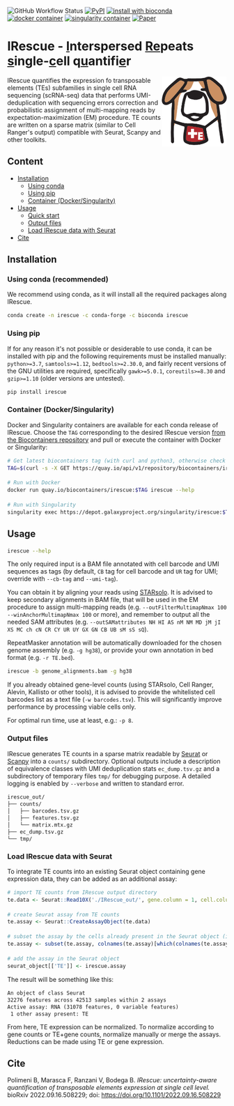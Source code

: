 ![GitHub Workflow Status](https://img.shields.io/github/actions/workflow/status/bodegalab/irescue/python-publish.yml?logo=github&label=build)
[![PyPI](https://img.shields.io/pypi/v/irescue?logo=python)](https://pypi.org/project/irescue/)
[![install with bioconda](https://img.shields.io/badge/install%20with-bioconda-brightgreen.svg?style=flat&logo=anaconda)](https://bioconda.github.io/recipes/irescue/README.html)
[![docker container](https://img.shields.io/badge/dynamic/json?url=https://quay.io/api/v1/repository/biocontainers/irescue/tag/&label=docker%20container&query=$.tags.0.name&prefix=quay.io/biocontainers/irescue:&logo=docker)](https://quay.io/repository/biocontainers/irescue?tab=tags)
[![singularity container](https://img.shields.io/badge/dynamic/json?url=https://quay.io/api/v1/repository/biocontainers/irescue/tag/&label=singularity%20container&query=$.tags.0.name&prefix=https://depot.galaxyproject.org/singularity/irescue:&logo=linuxcontainers)](https://depot.galaxyproject.org/singularity/)
[![Paper](https://img.shields.io/badge/DOI-10.1101%2F2022.09.16.508229-9cf)](https://doi.org/10.1101/2022.09.16.508229)

# IRescue - <ins>I</ins>nterspersed <ins>Re</ins>peats <ins>s</ins>ingle-<ins>c</ins>ell q<ins>u</ins>antifi<ins>e</ins>r

<img align="right" height="160" src="docs/logo.png">
IRescue quantifies the expression fo transposable elements (TEs) subfamilies in single cell RNA sequencing (scRNA-seq) data that performs UMI-deduplication with sequencing errors correction and probabilistic assignment of multi-mapping reads by expectation-maximization (EM) procedure. TE counts are written on a sparse matrix (similar to Cell Ranger's output) compatible with Seurat, Scanpy and other toolkits.

## Content

- [Installation](#installation)
  - [Using conda](#conda)
  - [Using pip](#pip)
  - [Container (Docker/Singularity)](#container)
- [Usage](#usage)
  - [Quick start](#quick_start)
  - [Output files](#output_files)
  - [Load IRescue data with Seurat](#seurat)
- [Cite](#cite)

## <a name="installation"></a>Installation

### <a name="conda"></a>Using conda (recommended)

We recommend using conda, as it will install all the required packages along IRescue.

```bash
conda create -n irescue -c conda-forge -c bioconda irescue
```

### <a name="pip"></a>Using pip

If for any reason it's not possible or desiderable to use conda, it can be installed with pip and the following requirements must be installed manually: `python>=3.7`, `samtools>=1.12`, `bedtools>=2.30.0`, and fairly recent versions of the GNU utilities are required, specifically `gawk>=5.0.1`, `coreutils>=8.30` and `gzip>=1.10` (older versions are untested).

```bash
pip install irescue
```

### <a name="container"></a>Container (Docker/Singularity)

Docker and Singularity containers are available for each conda release of IRescue. Choose the `TAG` corresponding to the desired IRescue version [from the Biocontainers repository](https://quay.io/repository/biocontainers/irescue?tab=tags) and pull or execute the container with Docker or Singularity:

```bash
# Get latest biocontainers tag (with curl and python3, otherwise check the above link for the desired version/tag)
TAG=$(curl -s -X GET https://quay.io/api/v1/repository/biocontainers/irescue/tag/ | python3 -c 'import json,sys;obj=json.load(sys.stdin);print(obj["tags"][0]["name"])')

# Run with Docker
docker run quay.io/biocontainers/irescue:$TAG irescue --help

# Run with Singularity
singularity exec https://depot.galaxyproject.org/singularity/irescue:$TAG irescue --help
```

## <a name="usage"></a>Usage

```sh
irescue --help
```

The only required input is a BAM file annotated with cell barcode and UMI sequences as tags (by default, `CB` tag for cell barcode and `UR` tag for UMI; override with `--cb-tag` and `--umi-tag`).

You can obtain it by aligning your reads using [STARsolo](https://github.com/alexdobin/STAR/blob/master/docs/STARsolo.md). It is advised to keep secondary alignments in BAM file, that will be used in the EM procedure to assign multi-mapping reads (e.g. `--outFilterMultimapNmax 100 --winAnchorMultimapNmax 100` or more), and remember to output all the needed SAM attributes (e.g. `--outSAMattributes NH HI AS nM NM MD jM jI XS MC ch cN CR CY UR UY GX GN CB UB sM sS sQ`).

RepeatMasker annotation will be automatically downloaded for the chosen genome assembly (e.g. `-g hg38`), or provide your own annotation in bed format (e.g. `-r TE.bed`).

```sh
irescue -b genome_alignments.bam -g hg38
```

If you already obtained gene-level counts (using STARsolo, Cell Ranger, Alevin, Kallisto or other tools), it is advised to provide the whitelisted cell barcodes list as a text file (`-w barcodes.tsv`). This will significantly improve performance by processing viable cells only.

For optimal run time, use at least, e.g.: `-p 8`.

### <a name="output_files"></a>Output files

IRescue generates TE counts in a sparse matrix readable by [Seurat](https://github.com/satijalab/seurat) or [Scanpy](https://github.com/scverse/scanpy) into a `counts/` subdirectory. Optional outputs include a description of equivalence classes with UMI deduplication stats `ec_dump.tsv.gz` and a subdirectory of temporary files `tmp/` for debugging purpose. A detailed logging is enabled by `--verbose` and written to standard error.

```
irescue_out/
├── counts/
│   ├── barcodes.tsv.gz
│   ├── features.tsv.gz
│   └── matrix.mtx.gz
├── ec_dump.tsv.gz
└── tmp/
```

### <a name="seurat"></a>Load IRescue data with Seurat

To integrate TE counts into an existing Seurat object containing gene expression data, they can be added as an additional assay:

```R
# import TE counts from IRescue output directory
te.data <- Seurat::Read10X('./IRescue_out/', gene.column = 1, cell.column = 1)

# create Seurat assay from TE counts
te.assay <- Seurat::CreateAssayObject(te.data)

# subset the assay by the cells already present in the Seurat object (in case it has been filtered)
te.assay <- subset(te.assay, colnames(te.assay)[which(colnames(te.assay) %in% colnames(seurat_object))])

# add the assay in the Seurat object
seurat_object[['TE']] <- irescue.assay
```

The result will be something like this:
```
An object of class Seurat 
32276 features across 42513 samples within 2 assays 
Active assay: RNA (31078 features, 0 variable features)
 1 other assay present: TE
```

From here, TE expression can be normalized. To normalize according to gene counts or TE+gene counts, normalize manually or merge the assays. Reductions can be made using TE or gene expression.

## <a name="cite"></a>Cite

Polimeni B, Marasca F, Ranzani V, Bodega B.
*IRescue: uncertainty-aware quantification of transposable elements expression at single cell level.*
bioRxiv 2022.09.16.508229; doi: https://doi.org/10.1101/2022.09.16.508229
